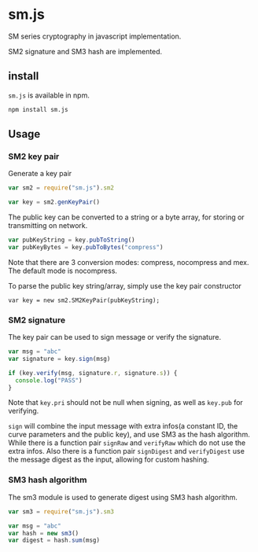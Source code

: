 # sm.js

SM series cryptography in javascript implementation.

SM2 signature and SM3 hash are implemented.

## install

`sm.js` is available in npm.

```sh
npm install sm.js
```

## Usage

### SM2 key pair

Generate a key pair

```js
var sm2 = require("sm.js").sm2

var key = sm2.genKeyPair()
```

The public key can be converted to a string or a byte array, for storing or
transmitting on network.

```js
var pubKeyString = key.pubToString()
var pubKeyBytes = key.pubToBytes("compress")
```

Note that there are 3 conversion modes: compress, nocompress and mex.
The default mode is nocompress.

To parse the public key string/array, simply use the key pair constructor

```
var key = new sm2.SM2KeyPair(pubKeyString);
```

### SM2 signature

The key pair can be used to sign message or verify the signature.

```js
var msg = "abc"
var signature = key.sign(msg)

if (key.verify(msg, signature.r, signature.s)) {
  console.log("PASS")
}
```

Note that `key.pri` should not be null when signing, as well as `key.pub` for
verifying.

`sign` will combine the input message with extra infos(a constant ID, the curve
parameters and the public key), and use SM3 as the hash algorithm. While there
is a function pair `signRaw` and `verifyRaw` which do not use the extra infos.
Also there is a function pair `signDigest` and `verifyDigest` use the message
digest as the input, allowing for custom hashing.

### SM3 hash algorithm

The sm3 module is used to generate digest using SM3 hash algorithm.

```js
var sm3 = require("sm.js").sm3

var msg = "abc"
var hash = new sm3()
var digest = hash.sum(msg)
```
